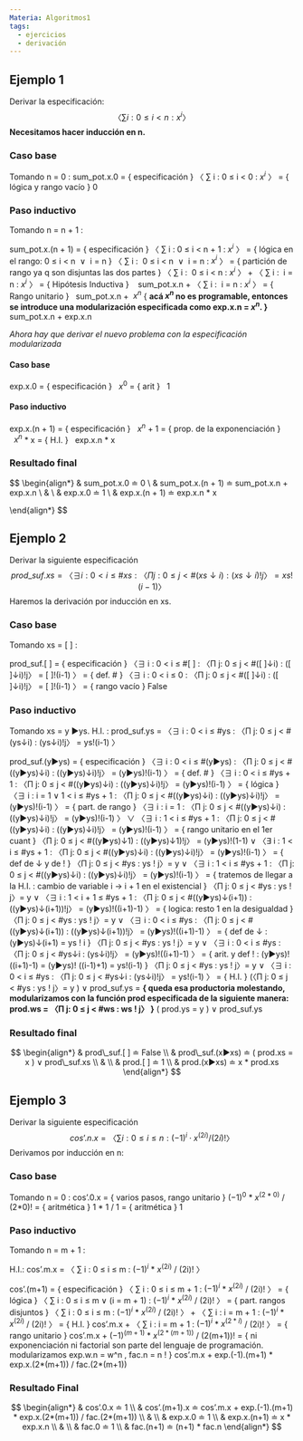 ```yaml
---
Materia: Algoritmos1
tags:
  - ejercicios
  - derivación
---
```

## Ejemplo 1
Derivar la especificación:
$$
〈 ∑ i : 0 ≤ i < n : x^i 〉
$$
**Necesitamos hacer inducción en n.**
### Caso base
Tomando n = 0 :
sum_pot.x.0
= { especificación }
〈 ∑ i : 0 ≤ i < 0 : $x^i$ 〉
= { lógica y rango vacío }
 0

### Paso inductivo
Tomando n = n + 1 :

sum_pot.x.(n + 1)
= { especificación }
〈 ∑ i : 0 ≤ i < n + 1 : $x^i$ 〉
= { lógica en el rango: 0 ≤ i < n  ∨  i = n }
〈 ∑ i :  0 ≤ i < n  ∨  i = n : $x^i$ 〉
= { partición de rango ya q son disjuntas las dos partes }
〈 ∑ i :  0 ≤ i < n : $x^i$ 〉 + 〈 ∑ i :  i = n : $x^i$ 〉
= { Hipótesis Inductiva }
   sum_pot.x.n + 〈 ∑ i :  i = n : $x^i$ 〉
= { Rango unitario }
  sum_pot.x.n +  $x^n$
{ **acá $x^n$ no es programable, entonces se introduce una modularización especificada como exp.x.n = $x^n$. }**
   sum_pot.x.n + exp.x.n

*Ahora hay que derivar el nuevo problema con la especificación modularizada*

#### Caso base
exp.x.0
= { especificación }
  $x^0$
= { arit }
  1

#### Paso inductivo
exp.x.(n + 1)
= { especificación }
  $x^n$ + 1
= { prop. de la exponenciación }
  $x^n$ * x
= { H.I. }
  exp.x.n * x

### Resultado final
$$
\begin{align*}
& sum\_pot.x.0 ≐ 0 \\
& sum\_pot.x.(n + 1) ≐ sum\_pot.x.n + exp.x.n \\
& \\
& exp.x.0 ≐ 1 \\
& exp.x.(n + 1) ≐ exp.x.n * x 

\end{align*}
$$


## Ejemplo 2
Derivar la siguiente especificación
$$
prod\_suf.xs = 〈∃ i : 0 < i ≤ \#xs : 〈Π j: 0 ≤ j < \#(xs↓i) : (xs↓i)!j〉 = xs!(i-1) 〉
$$
Haremos la derivación por inducción en xs.

### Caso base
Tomando xs = [ ] :

prod_suf.[ ]
= { especificación }
〈∃ i : 0 < i ≤ #[ ] : 〈Π j: 0 ≤ j < #([ ]↓i) : ([ ]↓i)!j〉 = [ ]!(i-1) 〉
= { def. # }
〈∃ i : 0 < i ≤ 0 : 〈Π j: 0 ≤ j < #([ ]↓i) : ([ ]↓i)!j〉 = [ ]!(i-1) 〉
= { rango vacío }
False

### Paso inductivo
Tomando xs = y ►ys.
H.I. : prod_suf.ys = 〈∃ i : 0 < i ≤ \#ys : 〈Π j: 0 ≤ j < #(ys↓i) : (ys↓i)!j〉 = ys!(i-1) 〉

prod_suf.(y►ys)
= { especificación }
〈∃ i : 0 < i ≤ #(y►ys) : 〈Π j: 0 ≤ j < #((y►ys)↓i) : ((y►ys)↓i)!j〉 = (y►ys)!(i-1) 〉
= { def. # }
〈∃ i : 0 < i ≤ \#ys + 1 : 〈Π j: 0 ≤ j < #((y►ys)↓i) : ((y►ys)↓i)!j〉 = (y►ys)!(i-1) 〉
= { lógica }
〈∃ i : i = 1 ∨ 1 < i ≤ \#ys + 1 : 〈Π j: 0 ≤ j < #((y►ys)↓i) : ((y►ys)↓i)!j〉 = (y►ys)!(i-1) 〉
= { part. de rango }
〈∃ i : i = 1 : 〈Π j: 0 ≤ j < #((y►ys)↓i) : ((y►ys)↓i)!j〉 = (y►ys)!(i-1) 〉 ∨
〈∃ i : 1 < i ≤ \#ys + 1 : 〈Π j: 0 ≤ j < #((y►ys)↓i) : ((y►ys)↓i)!j〉 = (y►ys)!(i-1) 〉
= { rango unitario en el 1er cuant }
〈Π j: 0 ≤ j < #((y►ys)↓1) : ((y►ys)↓1)!j〉 = (y►ys)!(1-1) ∨
〈∃ i : 1 < i ≤ \#ys + 1 : 〈Π j: 0 ≤ j < #((y►ys)↓i) : ((y►ys)↓i)!j〉 = (y►ys)!(i-1) 〉
= { def de ↓ y de ! }
〈Π j: 0 ≤ j < \#ys : ys ! j〉= y ∨
〈∃ i : 1 < i ≤ \#ys + 1 : 〈Π j: 0 ≤ j < #((y►ys)↓i) : ((y►ys)↓i)!j〉 = (y►ys)!(i-1) 〉
= { tratemos de llegar a la H.I. : cambio de variable i → i + 1 en el existencial }
〈Π j: 0 ≤ j < \#ys : ys ! j〉= y ∨
〈∃ i : 1 < i + 1 ≤ \#ys + 1 : 〈Π j: 0 ≤ j < #((y►ys)↓(i+1)) : ((y►ys)↓(i+1))!j〉 = (y►ys)!((i+1)-1) 〉
= { logica: resto 1 en la desigualdad }
〈Π j: 0 ≤ j < \#ys : ys ! j〉= y ∨
〈∃ i : 0 < i ≤ \#ys : 〈Π j: 0 ≤ j < #((y►ys)↓(i+1)) : ((y►ys)↓(i+1))!j〉 = (y►ys)!((i+1)-1) 〉
= { def de ↓ : (y►ys)↓(i+1) = ys ! i }
〈Π j: 0 ≤ j < \#ys : ys ! j〉= y ∨
〈∃ i : 0 < i ≤ \#ys : 〈Π j: 0 ≤ j < \#ys↓i : (ys↓i)!j〉 = (y►ys)!((i+1)-1) 〉
= { arit. y def ! : (y►ys)! ((i+1)-1) = (y►ys)! ((i-1)+1) = ys!(i-1) }
〈Π j: 0 ≤ j < \#ys : ys ! j〉= y ∨
〈∃ i : 0 < i ≤ \#ys : 〈Π j: 0 ≤ j < \#ys↓i : (ys↓i)!j〉 = ys!(i-1) 〉
= { H.I. }
(〈Π j: 0 ≤ j < \#ys : ys ! j〉= y ) ∨ prod_suf.ys
= **{ queda esa productoria molestando, modularizamos con la función prod especificada de la siguiente manera: prod.ws = 〈Π j: 0 ≤ j < \#ws : ws ! j〉 }**
( prod.ys = y ) ∨ prod_suf.ys

### Resultado final
$$
\begin{align*}
& prod\_suf.[ ] ≐ False \\
& prod\_suf.(x►xs) ≐ ( prod.xs = x ) ∨ prod\_suf.xs \\
& \\
& prod.[ ] ≐ 1 \\
& prod.(x►xs) ≐ x * prod.xs
\end{align*}
$$

## Ejemplo 3
Derivar la siguiente especificación
$$
cos’.n.x = 〈 ∑ i : 0 ≤ i ≤ n : (-1)^i \cdot x^{(2i)} / (2i)! 〉
$$
Derivamos por inducción en n:
### Caso base 
Tomando n = 0 :
cos’.0.x
= { varios pasos, rango unitario }
$(-1)^0$ \* $x^{(2*0)}$ / (2\*0)!
= { aritmética }
1 * 1 / 1
= { aritmética }
1

### Paso inductivo 
Tomando n = m + 1 :

H.I.: cos’.m.x = 〈 ∑ i : 0 ≤ i ≤ m : $(-1)^i$ \* $x^{(2i)}$ / (2i)! 〉

cos’.(m+1)
= { especificación }
〈 ∑ i : 0 ≤ i ≤ m + 1 : $(-1)^i$ \* $x^{(2i)}$ / (2i)! 〉
= { lógica }
〈 ∑ i : 0 ≤ i ≤ m ∨ (i = m + 1) : $(-1)^i$ \* $x^{(2i)}$ / (2i)! 〉
= { part. rangos disjuntos }
〈 ∑ i : 0 ≤ i ≤ m : $(-1)^i$ \* $x^{(2i)}$ / (2i)! 〉 + 〈 ∑ i : i = m + 1 : $(-1)^i$ \* $x^{(2i)}$ / (2i)! 〉
= { H.I. }
cos’.m.x + 〈 ∑ i : i = m + 1 : $(-1)^i$ \* $x^{(2*i)}$ / (2i)! 〉
= { rango unitario }
cos’.m.x + $(-1)^{(m+1)}$ \* $x^{(2*(m+1))}$ / (2(m+1))!
= { ni exponenciación ni factorial son parte del lenguaje de programación. modularizamos
exp.w.n = w^n , fac.n = n ! }
cos’.m.x + exp.(-1).(m+1) \* exp.x.(2\*(m+1)) / fac.(2*(m+1))

### Resultado Final
$$
\begin{align*}
& cos’.0.x ≐ 1 \\
& cos’.(m+1).x ≐ cos’.m.x + exp.(-1).(m+1) * exp.x.(2*(m+1)) / fac.(2*(m+1)) \\
& \\
& exp.x.0 ≐ 1 \\
& exp.x.(n+1) ≐ x * exp.x.n \\
& \\
& fac.0 ≐ 1 \\
& fac.(n+1) ≐ (n+1) * fac.n 
\end{align*}
$$